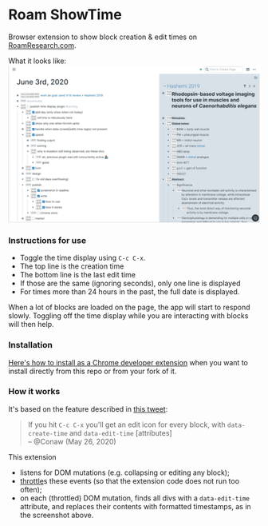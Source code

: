 # Roam ShowTime
Browser extension to show block creation & edit times on [RoamResearch.com](https://roamresearch.com).

What it looks like:
![screenshot](img/screenshot.png)


### Instructions for use

- Toggle the time display using `C-c C-x`.
- The top line is the creation time
- The bottom line is the last edit time
- If those are the same (ignoring seconds), only one line is displayed
- For times more than 24 hours in the past, the full date is displayed.

When a lot of blocks are loaded on the page, the app will start to respond slowly.
Toggling off the time display while you are interacting with blocks will then help.


### Installation

[Here's how to install as a Chrome developer extension](https://stackoverflow.com/a/24577660/2611913)
when you want to install directly from this repo or from your fork of it.


### How it works

It's based on the feature described in [this tweet](https://twitter.com/Conaw/status/1265253941727465476):
> If you hit `C-c C-x` you'll get an edit icon for every block, with `data-create-time` and `data-edit-time` [attributes]  
> – @Conaw (May 26, 2020)

This extension
- listens for DOM mutations (e.g. collapsing or editing any block);
- [throttle](https://underscorejs.org/#throttle)s these events (so that the extension code does not run too often);
- on each (throttled) DOM mutation, finds all divs with a `data-edit-time` attribute, and replaces their contents with formatted timestamps, as in the screenshot above.

